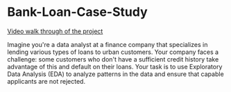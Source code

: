 # Bank-Loan-Case-Study
<a HREF="https://drive.google.com/file/d/1feu2rLyYF9hH7fZGeJJXvtCEVCDnGDqd/view?usp=sharing"> Video walk through of the project </a>

Imagine you're a data analyst at a finance company that specializes in lending various types of loans to urban customers. Your company faces a challenge: some customers who don't have a sufficient credit history take advantage of this and default on their loans. Your task is to use Exploratory Data Analysis (EDA) to analyze patterns in the data and ensure that capable applicants are not rejected.
